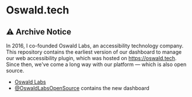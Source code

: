 # Oswald.tech

## ⚠️ Archive Notice

In 2016, I co-founded Oswald Labs, an accessibility technology company. This repository contains the earliest version of our dashboard to manage our web accessibility plugin, which was hosted on https://oswald.tech. Since then, we've come a long way with our platform — which is also open source.

- [Oswald Labs](https://oswaldlabs.com)
- [@OswaldLabsOpenSource](https://github.com/OswaldLabsOpenSource) contains the new dashboard
